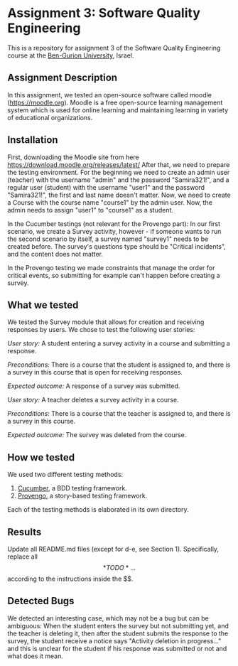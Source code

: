 # Assignment 3: Software Quality Engineering
This is a repository for assignment 3 of the Software Quality Engineering course at the [Ben-Gurion University](https://in.bgu.ac.il/), Israel.

## Assignment Description
In this assignment, we tested an open-source software called moodle (https://moodle.org).
Moodle is a free open-source learning management system which is used for online learning and maintaining learning in variety of educational organizations.

## Installation
First, downloading the Moodle site from here https://download.moodle.org/releases/latest/
After that, we need to prepare the testing environment.
For the beginning we need to create an admin user (teacher) with the username "admin" and the password "Samira321!",
and a regular user (student) with the username "user1" and the password "Samira321!", the first and last name doesn't matter.
Now, we need to create a Course with the course name "course1" by the admin user.
Now, the admin needs to assign "user1" to "course1" as a student.

In the Cucumber testings (not relevant for the Provengo part):
In our first scenario, we create a Survey activity, however - if someone wants to run the second scenario by itself, a survey named "survey1" needs to be created before.
The survey's questions type should be "Critical incidents", and the content does not matter.

In the Provengo testing we made constraints that manage the order for critical events, so submitting for example can't happen before creating a survey.


## What we tested
We tested the Survey module that allows for creation and receiving responses by users. We chose to test the following user stories:

*User story:* A student entering a survey activity in a course and submitting a response.

*Preconditions:* There is a course that the student is assigned to, and there is a survey in this course that is open for receiving responses.

*Expected outcome:* A response of a survey was submitted.

*User story:* A teacher deletes a survey activity in a course.

*Preconditions:* There is a course that the teacher is assigned to, and there is a survey in this course.

*Expected outcome:* The survey was deleted from the course.


## How we tested
We used two different testing methods:
1. [Cucumber](https://cucumber.io/), a BDD testing framework.
2. [Provengo](https://provengo.tech/), a story-based testing framework.

Each of the testing methods is elaborated in its own directory. 

## Results
Update all README.md files (except for d-e, see Section 1). Specifically, replace all $$*TODO*…$$ according to the instructions inside the $$.

## Detected Bugs
We detected an interesting case, which may not be a bug but can be ambiguous:
When the student enters the survey but not submitting yet, and the teacher is deleting it, then after the student submits the response to the survey,
the student receive a notice says "Activity deletion in progress..." and this is unclear for the student if his response was submitted or not and what does it mean.
